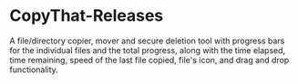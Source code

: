 # CopyThat-Releases
A file/directory copier, mover and secure deletion tool with progress bars for the individual files and the total progress, along with the time elapsed, time remaining, speed of the last file copied, file's icon, and drag and drop functionality.
